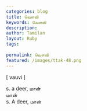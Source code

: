 ```yaml
---
categories: blog
title: வௌவி
keywords: வௌவி
description: 
author: Tamilan
layout: Ruby
tags: 
 
permalink: வௌவி
featured: /images/ttak-48.png
---
```

  
[ vauvi ]  
  
s. a deer, மான்  
மான்  
s. A deer, மான்